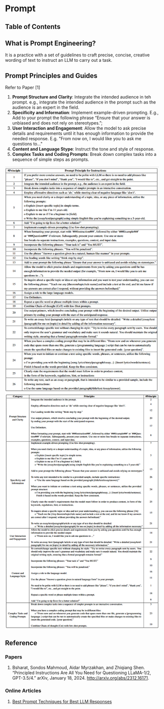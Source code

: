 # Prompt

## Table of Contents

## What is Prompt Engineering?

It is a practice with a set of guidelines to craft precise, concise, creative wording of text to instruct an LLM to carry out a task. 

## Prompt Principles and Guides
Refer to Paper [1]
1. **Prompt Structure and Clarity**: Integrate the intended audience in teh prompt. e.g., integrate the intended audience in the prompt such as the audience is an expert in the field.
2. **Specificity and Information**: Implement example-driven prompting. E.g., Add to your prompt the following phrase “Ensure that your answer is unbiased and does not rely on stereotypes.”;
3. **User Interaction and Engagement**: Allow the model to ask precise details and requirements until it has enough information to provide the needed response. E.g. "From now on, I would like you to ask me questions to..."
4. **Content and Language Stype**: Instruct the tone and style of response.
5. **Complex Tasks and Coding Prompts**: Break down complex tasks into a sequence of simple
steps as prompts.

![img2.png](figs%2Fimg2.png)
![img.png](figs%2Fimg.png)

## Reference
### Papers
1. Bsharat, Sondos Mahmoud, Aidar Myrzakhan, and Zhiqiang Shen. “Principled Instructions Are All You Need for Questioning LLaMA-1/2, GPT-3.5/4.” arXiv, January 18, 2024. http://arxiv.org/abs/2312.16171.

### Online Articles
1. [Best Prompt Techniques for Best LLM Responses](https://medium.com/the-modern-scientist/best-prompt-techniques-for-best-llm-responses-24d2ff4f6bca)

